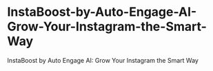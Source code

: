 # InstaBoost-by-Auto-Engage-AI-Grow-Your-Instagram-the-Smart-Way
InstaBoost by Auto Engage AI: Grow Your Instagram the Smart Way
